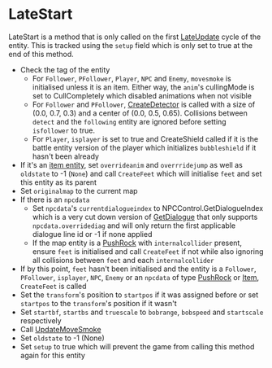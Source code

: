 # LateStart
LateStart is a method that is only called on the first [LateUpdate](../Update%20process/Unity%20events/LateUpdate.md) cycle of the entity. This is tracked using the `setup` field which is only set to true at the end of this method.

* Check the tag of the entity
    * For `Follower`, `PFollower`, `Player`, `NPC` and `Enemy`, `movesmoke` is initialised unless it is an item. Either way, the `anim`'s cullingMode is set to CullCompletely which disabled animations when not visible
    * For `Follower` and `PFollower`, [CreateDetector](../EntityControl%20Methods.md#CreateDetector) is called with a size of (0.0, 0.7, 0.3) and a center of (0.0, 0.5, 0.65). Collisions between `detect` and the `following` entity are ignored before setting `isfollower` to true.
    * For `Player`, `isplayer` is set to true and CreateShield called if it is the battle entity version of the player which initializes `bubbleshield` if it hasn't been already
* If it's an [item entity](../Item%20entity.md), set `overrideanim` and `overrridejump` as well as `oldstate` to -1 (`None`) and call `CreateFeet` which will initialise `feet` and set this entity as its parent
* Set `originalmap` to the current map
* If there is an `npcdata`
    * Set `npcdata`'s `currentdialogueindex` to NPCControl.GetDialogueIndex which is a very cut down version of [GetDialogue](../../NPCControl/Notable%20methods/GetDialogue.md#getdialogue) that only supports `npcdata.overridediag` and will only return the first applicable dialogue line id or -1 if none applied
    * If the map entity is a [PushRock](../../NPCControl/ObjectTypes/PushRock.md) with `internalcollider` present, ensure `feet` is initialised and call `CreateFeet` if not while also ignoring all collisions between `feet` and each `internalcollider`
* If by this point, `feet` hasn't been initialised and the entity is a `Follower`, `PFollower`, `isplayer`, `NPC`, `Enemy` or an `npcdata` of type [PushRock](../../NPCControl/ObjectTypes/PushRock.md) or [Item](../../NPCControl/ObjectTypes/Item.md), `CreateFeet` is called
* Set the `transform`'s position to `startpos` if it was assigned before or set `startpos` to the `transform`'s position if it wasn't
* Set `startbf`, `startbs` and `truescale` to `bobrange`, `bobspeed` and `startscale` respectively
* Call [UpdateMoveSmoke](../Update%20process/UpdateMoveSmoke.md)
* Set `oldstate` to -1 (None)
* Set `setup` to true which will prevent the game from calling this method again for this entity
